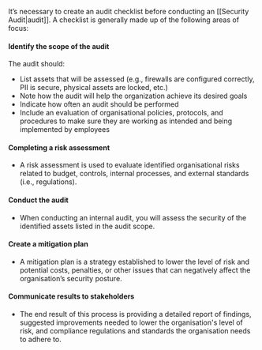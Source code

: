 
It’s necessary to create an audit checklist before conducting an [[Security Audit|audit]]. A checklist is generally made up of the following areas of focus:

#### Identify the scope of the audit
The audit should:
- List assets that will be assessed (e.g., firewalls are configured correctly, PII is secure, physical assets are locked, etc.) 
- Note how the audit will help the organization achieve its desired goals
- Indicate how often an audit should be performed
- Include an evaluation of organisational policies, protocols, and procedures to make sure they are working as intended and being implemented by employees

#### Completing a risk assessment
- A risk assessment is used to evaluate identified organisational risks related to budget, controls, internal processes, and external standards (i.e., regulations).

#### Conduct the audit
- When conducting an internal audit, you will assess the security of the identified assets listed in the audit scope.

#### Create a mitigation plan
- A mitigation plan is a strategy established to lower the level of risk and potential costs, penalties, or other issues that can negatively affect the organisation’s security posture. 

#### Communicate results to stakeholders
- The end result of this process is providing a detailed report of findings, suggested improvements needed to lower the organisation's level of risk, and compliance regulations and standards the organisation needs to adhere to. 
